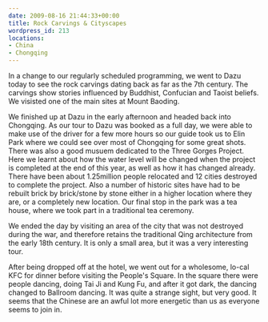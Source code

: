 ```yaml
---
date: 2009-08-16 21:44:33+00:00
title: Rock Carvings & Cityscapes
wordpress_id: 213
locations:
- China
- Chongqing
---
```


In a change to our regularly scheduled programming, we went to Dazu today to see the rock carvings dating back as far as the 7th century. The carvings show stories influenced by Buddhist, Confucian and Taoist beliefs. We visisted one of the main sites at Mount Baoding.



We finished up at Dazu in the early afternoon and headed back into Chongqing. As our tour to Dazu was booked as a full day, we were able to make use of the driver for a few more hours so our guide took us to Elin Park where we could see over most of Chongqing for some great shots. There was also a good musuem dedicated to the Three Gorges Project. Here we learnt about how the water level will be changed when the project is completed at the end of this year, as well as how it has changed already. There have been about 1.25million people relocated and 12 cities destroyed to complete the project. Also a number of historic sites have had to be rebuilt brick by brick/stone by stone either in a higher location where they are, or a completely new location. Our final stop in the park was a tea house, where we took part in a traditional tea ceremony.



We ended the day by visiting an area of the city that was not destroyed during the war, and therefore retains the traditional Qing architecture from the early 18th century. It is only a small area, but it was a very interesting tour.



After being dropped off at the hotel, we went out for a wholesome, lo-cal KFC for dinner before visiting the People's Square. In the square there were people dancing, doing Tai Ji and Kung Fu, and after it got dark, the dancing changed to Ballroom dancing. It was quite a strange sight, but very good. It seems that the Chinese are an awful lot more energetic than us as everyone seems to join in.

